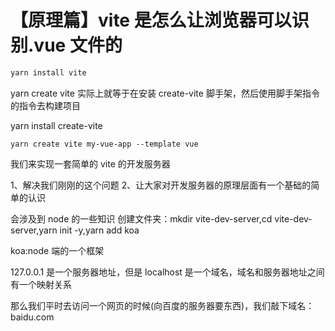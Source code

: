 # 【原理篇】vite 是怎么让浏览器可以识别.vue 文件的

```js
yarn install vite
```

yarn create vite 实际上就等于在安装 create-vite 脚手架，然后使用脚手架指令的指令去构建项目

yarn install create-vite

```
yarn create vite my-vue-app --template vue
```

我们来实现一套简单的 vite 的开发服务器

1、解决我们刚刚的这个问题
2、让大家对开发服务器的原理层面有一个基础的简单的认识

会涉及到 node 的一些知识
创建文件夹：mkdir vite-dev-server,cd vite-dev-server,yarn init -y,yarn add koa

koa:node 端的一个框架

127.0.0.1 是一个服务器地址，但是 localhost 是一个域名，域名和服务器地址之间有一个映射关系

那么我们平时去访问一个网页的时候(向百度的服务器要东西)，我们敲下域名：baidu.com
